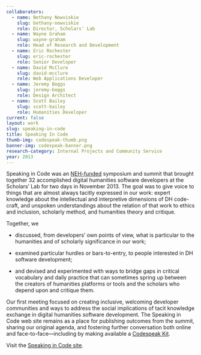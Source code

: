 ```yaml
---
collaborators: 
  - name: Bethany Nowviskie
    slug: bethany-nowviskie
    role: Director, Scholars' Lab
  - name: Wayne Graham
    slug: wayne-graham
    role: Head of Research and Development
  - name: Eric Rochester
    slug: eric-rochester
    role: Senior Developer
  - name: David McClure
    slug: david-mcclure
    role: Web Applications Developer
  - name: Jeremy Boggs
    slug: jeremy-boggs
    role: Design Architect
  - name: Scott Bailey
    slug: scott-bailey
    role: Humanities Developer
current: false
layout: work
slug: speaking-in-code
title: Speaking In Code
thumb-img: codespeak-thumb.png
banner-img: codespeak-banner.png
research-category: Internal Projects and Community Service
year: 2013
---
```


Speaking in Code was an [NEH-funded](http://www.neh.gov/divisions/odh) symposium and summit that brought together 32 accomplished digital humanities software developers at the Scholars’ Lab for two days in November 2013. The goal was to give voice to things that are almost always tacitly expressed in our work: expert knowledge about the intellectual and interpretive dimensions of DH code-craft, and unspoken understandings about the relation of that work to ethics and inclusion, scholarly method, and humanities theory and critique.

Together, we




  
  * discussed, from developers’ own points of view, what is particular to the humanities and of scholarly significance in our work;


  
  * examined particular hurdles or bars-to-entry, to people interested in DH software development;


  
  * and devised and experimented with ways to bridge gaps in critical vocabulary and daily practice that can sometimes spring up between the creators of humanities platforms or tools and the scholars who depend upon and critique them.




Our first meeting focused on creating inclusive, welcoming developer communities and ways to address the social implications of tacit knowledge exchange in digital humanities software development. The Speaking in Code web site remains as a place for publishing outcomes from the summit, sharing our original agenda, and fostering further conversation both online and face-to-face—including by making available a [Codespeak Kit](http://codespeak.scholarslab.org/#outcomes).

Visit the [Speaking in Code site](http://codespeak.scholarslab.org/).
